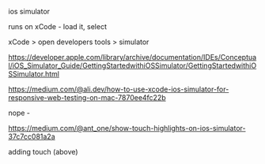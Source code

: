 ios simulator

runs on xCode - load it, select 

xCode > open developers tools > simulator

https://developer.apple.com/library/archive/documentation/IDEs/Conceptual/iOS_Simulator_Guide/GettingStartedwithiOSSimulator/GettingStartedwithiOSSimulator.html

https://medium.com/@ali.dev/how-to-use-xcode-ios-simulator-for-responsive-web-testing-on-mac-7870ee4fc22b


nope - 

https://medium.com/@ant_one/show-touch-highlights-on-ios-simulator-37c7cc081a2a

adding touch (above)

